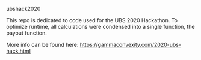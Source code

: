 ubshack2020

This repo is dedicated to code used for the UBS 2020 Hackathon. To optimize runtime, all calculations were condensed into a single function, the payout function.

More info can be found here:
https://gammaconvexity.com/2020-ubs-hack.html
